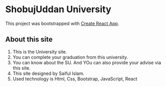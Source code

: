 # ShobujUddan University

This project was bootstrapped with [Create React App](https://shabujuddanuniversity.netlify.app/).

## About this site
1. This is the University site. 
2. You can complete your graduation from this university. 
3. You can know about the SU. And YOu can also provide your advise via this site. 
4. This site designed by Saiful Islam.
5. Used technology is Html, Css, Bootstrap, JavaScript, React

